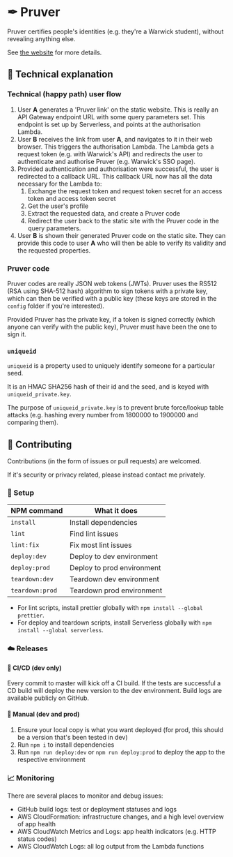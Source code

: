 # ✒ Pruver

Pruver certifies people's identities (e.g. they're a Warwick student), without revealing anything else.

See [the website](https://adamjones.me/pruver/) for more details.

## 🤔 Technical explanation

### Technical (happy path) user flow

1. User **A** generates a 'Pruver link' on the static website. This is really an API Gateway endpoint URL with some query parameters set. This endpoint is set up by Serverless, and points at the authorisation Lambda.
2. User **B** receives the link from user **A**, and navigates to it in their web browser. This triggers the authorisation Lambda. The Lambda gets a request token (e.g. with Warwick's API) and redirects the user to authenticate and authorise Pruver (e.g. Warwick's SSO page).
3. Provided authentication and authorisation were successful, the user is redirected to a callback URL. This callback URL now has all the data necessary for the Lambda to:
   1. Exchange the request token and request token secret for an access token and access token secret
   2. Get the user's profile
   3. Extract the requested data, and create a Pruver code
   4. Redirect the user back to the static site with the Pruver code in the query parameters.
4. User **B** is shown their generated Pruver code on the static site. They can provide this code to user **A** who will then be able to verify its validity and the requested properties.

### Pruver code

Pruver codes are really JSON web tokens (JWTs). Pruver uses the RS512 (RSA using SHA-512 hash) algorithm to sign tokens with a private key, which can then be verified with a public key (these keys are stored in the `config` folder if you're interested).

Provided Pruver has the private key, if a token is signed correctly (which anyone can verify with the public key), Pruver must have been the one to sign it.

### `uniqueid`

`uniqueid` is a property used to uniquely identify someone for a particular seed.

It is an HMAC SHA256 hash of their id and the seed, and is keyed with `uniqueid_private.key`.

The purpose of `uniqueid_private.key` is to prevent brute force/lookup table attacks (e.g. hashing every number from 1800000 to 1900000 and comparing them).

## 🙌 Contributing

Contributions (in the form of issues or pull requests) are welcomed.

If it's security or privacy related, please instead contact me privately.

### 🔧 Setup

| NPM command     | What it does               |
|-----------------|----------------------------|
| `install`       | Install dependencies       |
| `lint`          | Find lint issues           |
| `lint:fix`      | Fix most lint issues       |
| `deploy:dev`    | Deploy to dev environment  |
| `deploy:prod`   | Deploy to prod environment |
| `teardown:dev`  | Teardown dev environment   |
| `teardown:prod` | Teardown prod environment  |

- For lint scripts, install prettier globally with `npm install --global prettier`.
- For deploy and teardown scripts, install Serverless globally with `npm install --global serverless`.

### ☁️ Releases

#### 🚧 CI/CD (dev only)

Every commit to master will kick off a CI build. If the tests are successful a CD build will deploy the new version to the dev environment. Build logs are available publicly on GitHub.

#### 👷 Manual (dev and prod)

1. Ensure your local copy is what you want deployed (for prod, this should be a version that's been tested in dev)
2. Run `npm i` to install dependencies
3. Run `npm run deploy:dev` or `npm run deploy:prod` to deploy the app to the respective environment

### 📈 Monitoring

There are several places to monitor and debug issues:
- GitHub build logs: test or deployment statuses and logs
- AWS CloudFormation: infrastructure changes, and a high level overview of app health
- AWS CloudWatch Metrics and Logs: app health indicators (e.g. HTTP status codes)
- AWS CloudWatch Logs: all log output from the Lambda functions
